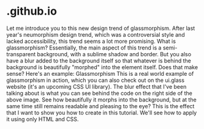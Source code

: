 # .github.io
Let me introduce you to this new design trend of glassmorphism. After last year's neumorphism design trend, which was a controversial style and lacked accessibility, this trend seems a lot more promising.  What is glassmorphism? Essentially, the main aspect of this trend is a semi-transparent background, with a sublime shadow and border.  But you also have a blur added to the background itself so that whatever is behind the background is beautifully "morphed" into the element itself. Does that make sense?  Here's an example:  Glassmorphism  This is a real world example of glassmorphism in action, which you can also check out on the ui.glass website (it's an upcoming CSS UI library).  The blur effect that I've been talking about is what you can see behind the code on the right side of the above image. See how beautifully it morphs into the background, but at the same time still remains readable and pleasing to the eye?  This is the effect that I want to show you how to create in this tutorial. We'll see how to apply it using only HTML and CSS.
